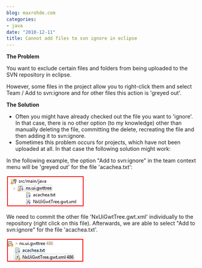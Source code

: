 ```yaml
---
blog: maxrohde.com
categories:
- java
date: "2010-12-11"
title: Cannot add files to svn ignore in eclipse
---
```


**The Problem**

You want to exclude certain files and folders from being uploaded to the SVN repository in eclipse.

However, some files in the project allow you to right-click them and select Team / Add to svn:ignore and for other files this action is 'greyed out'.

**The Solution**

- Often you might have already checked out the file you want to 'ignore'. In that case, there is no other option (to my knowledge) other than manually deleting the file, committing the delete, recreating the file and then adding it to svn:ignore.
- Sometimes this problem occurs for projects, which have not been uploaded at all. In that case the following solution might work:

In the following example, the option "Add to svn:ignore" in the team context menu will be 'greyed out' for the file 'acachea.txt':

![](images/121110_2154_cannotaddfi1.png)

We need to commit the other file 'NxUiGwtTree.gwt.xml' individually to the repository (right click on this file). Afterwards, we are able to select "Add to svn:ignore" for the file 'acachea.txt'.

![](images/121110_2154_cannotaddfi2.png)

